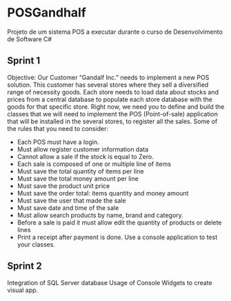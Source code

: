 # POSGandhalf
Projeto de um sistema POS a executar durante o curso de Desenvolvimento de Software C#

## Sprint 1
Objective:
Our Customer “Gandalf Inc.” needs to implement a new POS solution. This customer has several stores where they sell a diversified range of necessity goods.
Each store needs to load data about stocks and prices from a central database to populate each store database with the goods for that specific store.
Right now, we need you to define and build the classes that we will need to implement the POS (Point-of-sale) application that will be installed in the several stores, to register all the sales.
Some of the rules that you need to consider:
- Each POS must have a login.
- Must allow register customer information data
- Cannot allow a sale if the stock is equal to Zero.
- Each sale is composed of one or multiple line of items
- Must save the total quantity of items per line
- Must save the total money amount per line
- Must save the product unit price
- Must save the order total: items quantity and money amount
- Must save the user that made the sale
- Must save date and time of the sale
- Must allow search products by name, brand and category.
- Before a sale is paid it must allow edit the quantity of products or delete lines
- Print a receipt after payment is done.
Use a console application to test your classes.

## Sprint 2
Integration of SQL Server database
Usage of Console Widgets to create visual app.
